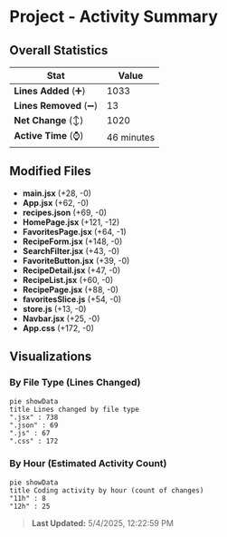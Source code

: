 # Project - Activity Summary 

## Overall Statistics

| Stat                   | Value                                                             |
| ---------------------- | ----------------------------------------------------------------- |
| **Lines Added** (➕)   | 1033                                          |
| **Lines Removed** (➖) | 13                                        |
| **Net Change** (↕)    | 1020                |
| **Active Time** (⌚)   | 46 minutes |


## Modified Files
- **main.jsx** (+28, -0)
- **App.jsx** (+62, -0)
- **recipes.json** (+69, -0)
- **HomePage.jsx** (+121, -12)
- **FavoritesPage.jsx** (+64, -1)
- **RecipeForm.jsx** (+148, -0)
- **SearchFilter.jsx** (+43, -0)
- **FavoriteButton.jsx** (+39, -0)
- **RecipeDetail.jsx** (+47, -0)
- **RecipeList.jsx** (+60, -0)
- **RecipePage.jsx** (+88, -0)
- **favoritesSlice.js** (+54, -0)
- **store.js** (+13, -0)
- **Navbar.jsx** (+25, -0)
- **App.css** (+172, -0)

## Visualizations

### By File Type (Lines Changed)

```mermaid
pie showData
title Lines changed by file type
".jsx" : 738
".json" : 69
".js" : 67
".css" : 172
```

### By Hour (Estimated Activity Count)

```mermaid
pie showData
title Coding activity by hour (count of changes)
"11h" : 8
"12h" : 25
```


> **Last Updated:** 5/4/2025, 12:22:59 PM
